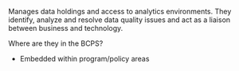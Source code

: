 Manages data holdings and access to analytics environments. They identify, analyze and resolve data quality issues and act as a liaison between business and technology.

Where are they in the BCPS?
* Embedded within program/policy areas